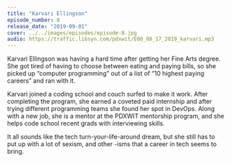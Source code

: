 ```yaml
---
title: "Karvari Ellingson"
episode_number: 8
release_date: "2019-09-01"
cover: ../../images/episodes/episode-8.jpg
audio: https://traffic.libsyn.com/pdxwit/E08_08_17_2019_karvari.mp3
---
```

Karvari Ellingson was having a hard time after getting her Fine Arts degree. She got tired of having to choose between eating and paying bills, so she picked up “computer programming” out of a list of “10 highest paying careers” and ran with it.

Karvari joined a coding school and couch surfed to make it work. After completing the program, she earned a coveted paid internship and after trying different programming teams she found her spot in DevOps. Along with a new job, she is a mentor at the PDXWIT mentorship program, and she helps code school recent grads with interviewing skills.

It all sounds like the tech turn-your-life-around dream, but she still has to put up with a lot of sexism, and other -isms that a career in tech seems to bring.
